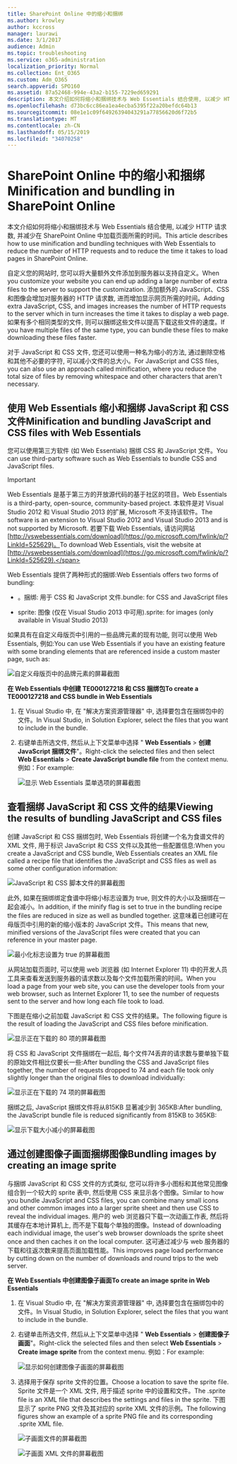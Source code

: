 ```yaml
---
title: SharePoint Online 中的缩小和捆绑
ms.author: krowley
author: kccross
manager: laurawi
ms.date: 3/1/2017
audience: Admin
ms.topic: troubleshooting
ms.service: o365-administration
localization_priority: Normal
ms.collection: Ent_O365
ms.custom: Adm_O365
search.appverid: SPO160
ms.assetid: 87a52468-994e-43a2-b155-7229ed659291
description: 本文介绍如何将缩小和捆绑技术与 Web Essentials 结合使用, 以减少 HTTP 请求数, 并减少在 SharePoint Online 中加载页面所需的时间。
ms.openlocfilehash: d73bc6cc86ea1ea4ecba5395f22a20befdc64b13
ms.sourcegitcommit: 08e1e1c09f64926394043291a77856620d6f72b5
ms.translationtype: MT
ms.contentlocale: zh-CN
ms.lasthandoff: 05/15/2019
ms.locfileid: "34070258"
---
```

# <a name="minification-and-bundling-in-sharepoint-online"></a><span data-ttu-id="6beea-103">SharePoint Online 中的缩小和捆绑</span><span class="sxs-lookup"><span data-stu-id="6beea-103">Minification and bundling in SharePoint Online</span></span>

<span data-ttu-id="6beea-104">本文介绍如何将缩小和捆绑技术与 Web Essentials 结合使用, 以减少 HTTP 请求数, 并减少在 SharePoint Online 中加载页面所需的时间。</span><span class="sxs-lookup"><span data-stu-id="6beea-104">This article describes how to use minification and bundling techniques with Web Essentials to reduce the number of HTTP requests and to reduce the time it takes to load pages in SharePoint Online.</span></span>
  
<span data-ttu-id="6beea-105">自定义您的网站时, 您可以将大量额外文件添加到服务器以支持自定义。</span><span class="sxs-lookup"><span data-stu-id="6beea-105">When you customize your website you can end up adding a large number of extra files to the server to support the customization.</span></span> <span data-ttu-id="6beea-106">添加额外的 JavaScript、CSS 和图像会增加对服务器的 HTTP 请求数, 进而增加显示网页所需的时间。</span><span class="sxs-lookup"><span data-stu-id="6beea-106">Adding extra JavaScript, CSS, and images increases the number of HTTP requests to the server which in turn increases the time it takes to display a web page.</span></span> <span data-ttu-id="6beea-107">如果有多个相同类型的文件, 则可以捆绑这些文件以提高下载这些文件的速度。</span><span class="sxs-lookup"><span data-stu-id="6beea-107">If you have multiple files of the same type, you can bundle these files to make downloading these files faster.</span></span>
  
<span data-ttu-id="6beea-108">对于 JavaScript 和 CSS 文件, 您还可以使用一种名为缩小的方法, 通过删除空格和其他不必要的字符, 可以减小文件的总大小。</span><span class="sxs-lookup"><span data-stu-id="6beea-108">For JavaScript and CSS files, you can also use an approach called minification, where you reduce the total size of files by removing whitespace and other characters that aren't necessary.</span></span>
  
## <a name="minification-and-bundling-javascript-and-css-files-with-web-essentials"></a><span data-ttu-id="6beea-109">使用 Web Essentials 缩小和捆绑 JavaScript 和 CSS 文件</span><span class="sxs-lookup"><span data-stu-id="6beea-109">Minification and bundling JavaScript and CSS files with Web Essentials</span></span>

<span data-ttu-id="6beea-110">您可以使用第三方软件 (如 Web Essentials) 捆绑 CSS 和 JavaScript 文件。</span><span class="sxs-lookup"><span data-stu-id="6beea-110">You can use third-party software such as Web Essentials to bundle CSS and JavaScript files.</span></span>
  
> [!IMPORTANT]
> <span data-ttu-id="6beea-111">Web Essentials 是基于第三方的开放源代码的基于社区的项目。</span><span class="sxs-lookup"><span data-stu-id="6beea-111">Web Essentials is a third-party, open-source, community-based project.</span></span> <span data-ttu-id="6beea-112">本软件是对 Visual Studio 2012 和 Visual Studio 2013 的扩展, Microsoft 不支持该软件。</span><span class="sxs-lookup"><span data-stu-id="6beea-112">The software is an extension to Visual Studio 2012 and Visual Studio 2013 and is not supported by Microsoft.</span></span> <span data-ttu-id="6beea-113">若要下载 Web Essentials, 请访问网站[http://vswebessentials.com/download](https://go.microsoft.com/fwlink/p/?LinkId=525629)。</span><span class="sxs-lookup"><span data-stu-id="6beea-113">To download Web Essentials, visit the website at [http://vswebessentials.com/download](https://go.microsoft.com/fwlink/p/?LinkId=525629).</span></span> 
  
<span data-ttu-id="6beea-114">Web Essentials 提供了两种形式的捆绑:</span><span class="sxs-lookup"><span data-stu-id="6beea-114">Web Essentials offers two forms of bundling:</span></span>
  
- <span data-ttu-id="6beea-115">。捆绑: 用于 CSS 和 JavaScript 文件</span><span class="sxs-lookup"><span data-stu-id="6beea-115">.bundle: for CSS and JavaScript files</span></span>
    
- <span data-ttu-id="6beea-116">sprite: 图像 (仅在 Visual Studio 2013 中可用)</span><span class="sxs-lookup"><span data-stu-id="6beea-116">.sprite: for images (only available in Visual Studio 2013)</span></span>
    
<span data-ttu-id="6beea-117">如果具有在自定义母版页中引用的一些品牌元素的现有功能, 则可以使用 Web Essentials, 例如:</span><span class="sxs-lookup"><span data-stu-id="6beea-117">You can use Web Essentials if you have an existing feature with some branding elements that are referenced inside a custom master page, such as:</span></span>
  
![自定义母版页中的品牌元素的屏幕截图](media/3a6eba36-973d-482b-8556-a9394b8ba19f.png)
  
 <span data-ttu-id="6beea-119">**在 Web Essentials 中创建 TE000127218 和 CSS 捆绑包**</span><span class="sxs-lookup"><span data-stu-id="6beea-119">**To create a TE000127218 and CSS bundle in Web Essentials**</span></span>
  
1. <span data-ttu-id="6beea-120">在 Visual Studio 中, 在 "解决方案资源管理器" 中, 选择要包含在捆绑包中的文件。</span><span class="sxs-lookup"><span data-stu-id="6beea-120">In Visual Studio, in Solution Explorer, select the files that you want to include in the bundle.</span></span>
    
2. <span data-ttu-id="6beea-121">右键单击所选文件, 然后从上下文菜单中选择 " **Web Essentials** \> **创建 JavaScript 捆绑文件**"。</span><span class="sxs-lookup"><span data-stu-id="6beea-121">Right-click the selected files and then select **Web Essentials** \> **Create JavaScript bundle file** from the context menu.</span></span> <span data-ttu-id="6beea-122">例如：</span><span class="sxs-lookup"><span data-stu-id="6beea-122">For example:</span></span> 
    
    ![显示 Web Essentials 菜单选项的屏幕截图](media/41aac84c-4538-4f78-b454-46e651f868a3.png)
  
## <a name="viewing-the-results-of-bundling-javascript-and-css-files"></a><span data-ttu-id="6beea-124">查看捆绑 JavaScript 和 CSS 文件的结果</span><span class="sxs-lookup"><span data-stu-id="6beea-124">Viewing the results of bundling JavaScript and CSS files</span></span>

<span data-ttu-id="6beea-125">创建 JavaScript 和 CSS 捆绑包时, Web Essentials 将创建一个名为食谱文件的 XML 文件, 用于标识 JavaScript 和 CSS 文件以及其他一些配置信息:</span><span class="sxs-lookup"><span data-stu-id="6beea-125">When you create a JavaScript and CSS bundle, Web Essentials creates an XML file called a recipe file that identifies the JavaScript and CSS files as well as some other configuration information:</span></span> 
  
![JavaScript 和 CSS 脚本文件的屏幕截图](media/7ba891f8-52d8-467b-a0f6-b062dd1137a4.png)
  
<span data-ttu-id="6beea-127">此外, 如果在捆绑绑定食谱中将缩小标志设置为 true, 则文件的大小以及捆绑在一起会减小。</span><span class="sxs-lookup"><span data-stu-id="6beea-127">In addition, if the minify flag is set to true in the bundling recipe the files are reduced in size as well as bundled together.</span></span> <span data-ttu-id="6beea-128">这意味着已创建可在母版页中引用的新的缩小版本的 JavaScript 文件。</span><span class="sxs-lookup"><span data-stu-id="6beea-128">This means that new, minified versions of the JavaScript files were created that you can reference in your master page.</span></span>
  
![最小化标志设置为 true 的屏幕截图](media/50523af2-6412-4117-ac3d-5bd26f6d562e.png)
  
<span data-ttu-id="6beea-130">从网站加载页面时, 可以使用 web 浏览器 (如 Internet Explorer 11) 中的开发人员工具来查看发送到服务器的请求数以及每个文件加载所需的时间。</span><span class="sxs-lookup"><span data-stu-id="6beea-130">When you load a page from your web site, you can use the developer tools from your web browser, such as Internet Explorer 11, to see the number of requests sent to the server and how long each file took to load.</span></span>
  
<span data-ttu-id="6beea-131">下图是在缩小之前加载 JavaScript 和 CSS 文件的结果。</span><span class="sxs-lookup"><span data-stu-id="6beea-131">The following figure is the result of loading the JavaScript and CSS files before minification.</span></span>
  
![显示正在下载的 80 项的屏幕截图](media/e2df3912-1923-46e6-8cf2-3015a31554e1.png)
  
<span data-ttu-id="6beea-133">将 CSS 和 JavaScript 文件捆绑在一起后, 每个文件74丢弃的请求数与要单独下载的原始文件相比仅要长一些:</span><span class="sxs-lookup"><span data-stu-id="6beea-133">After bundling the CSS and JavaScript files together, the number of requests dropped to 74 and each file took only slightly longer than the original files to download individually:</span></span>
  
![显示正在下载的 74 项的屏幕截图](media/686c4387-70e8-4a74-9d45-059f33a91184.png)
  
<span data-ttu-id="6beea-135">捆绑之后, JavaScript 捆绑文件将从815KB 显著减少到 365KB:</span><span class="sxs-lookup"><span data-stu-id="6beea-135">After bundling, the JavaScript bundle file is reduced significantly from 815KB to 365KB:</span></span>
  
![显示下载大小减小的屏幕截图](media/5e7dbd98-faff-4f68-b320-108fb252e395.png)
  
## <a name="bundling-images-by-creating-an-image-sprite"></a><span data-ttu-id="6beea-137">通过创建图像子画面捆绑图像</span><span class="sxs-lookup"><span data-stu-id="6beea-137">Bundling images by creating an image sprite</span></span>

<span data-ttu-id="6beea-138">与捆绑 JavaScript 和 CSS 文件的方式类似, 您可以将许多小图标和其他常见图像组合到一个较大的 sprite 表中, 然后使用 CSS 来显示各个图像。</span><span class="sxs-lookup"><span data-stu-id="6beea-138">Similar to how you bundle JavaScript and CSS files, you can combine many small icons and other common images into a larger sprite sheet and then use CSS to reveal the individual images.</span></span> <span data-ttu-id="6beea-139">用户的 web 浏览器只下载一次动画工作表, 然后将其缓存在本地计算机上, 而不是下载每个单独的图像。</span><span class="sxs-lookup"><span data-stu-id="6beea-139">Instead of downloading each individual image, the user's web browser downloads the sprite sheet once and then caches it on the local computer.</span></span> <span data-ttu-id="6beea-140">这可通过减少与 web 服务器的下载和往返次数来提高页面加载性能。</span><span class="sxs-lookup"><span data-stu-id="6beea-140">This improves page load performance by cutting down on the number of downloads and round trips to the web server.</span></span>
  
 <span data-ttu-id="6beea-141">**在 Web Essentials 中创建图像子画面**</span><span class="sxs-lookup"><span data-stu-id="6beea-141">**To create an image sprite in Web Essentials**</span></span>
  
1. <span data-ttu-id="6beea-142">在 Visual Studio 中, 在 "解决方案资源管理器" 中, 选择要包含在捆绑包中的文件。</span><span class="sxs-lookup"><span data-stu-id="6beea-142">In Visual Studio, in Solution Explorer, select the files that you want to include in the bundle.</span></span>
    
2. <span data-ttu-id="6beea-143">右键单击所选文件, 然后从上下文菜单中选择 " **Web Essentials** \> **创建图像子画面**"。</span><span class="sxs-lookup"><span data-stu-id="6beea-143">Right-click the selected files and then select **Web Essentials** \> **Create image sprite** from the context menu.</span></span> <span data-ttu-id="6beea-144">例如：</span><span class="sxs-lookup"><span data-stu-id="6beea-144">For example:</span></span> 
    
    ![显示如何创建图像子画面的屏幕截图](media/de0fe741-4ef7-4e3b-bafa-ef9f4822dac6.png)
  
3. <span data-ttu-id="6beea-146">选择用于保存 sprite 文件的位置。</span><span class="sxs-lookup"><span data-stu-id="6beea-146">Choose a location to save the sprite file.</span></span> <span data-ttu-id="6beea-147">Sprite 文件是一个 XML 文件, 用于描述 sprite 中的设置和文件。</span><span class="sxs-lookup"><span data-stu-id="6beea-147">The .sprite file is an XML file that describes the settings and files in the sprite.</span></span> <span data-ttu-id="6beea-148">下图显示了 sprite PNG 文件及其对应的 sprite XML 文件的示例。</span><span class="sxs-lookup"><span data-stu-id="6beea-148">The following figures show an example of a sprite PNG file and its corresponding .sprite XML file.</span></span>
    
    ![子画面文件的屏幕截图](media/0876bb2a-d1b9-4169-8e95-9c290d628d90.png)
  
    ![子画面 XML 文件的屏幕截图](media/d1f94776-280d-4d56-abb5-384f145d9989.png)
  

